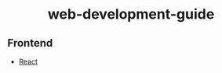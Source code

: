 <h1 align="center">web-development-guide</h1>


<h2>Frontend</h2>

 - [React](frontend/react/README.md)
 

